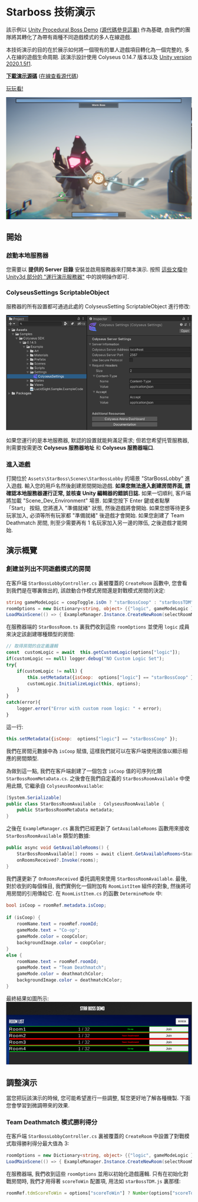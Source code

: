 ﻿# Starboss 技術演示
該示例以 [Unity Procedural Boss Demo](https://www.youtube.com/watch?v=LVSmp0zW8pY) [(源代碼參見這裏)](https://on.unity.com/37K5j1b) 作為基礎, 由我們的團隊將其轉化了為帶有兩種不同遊戲模式的多人在線遊戲.

本技術演示的目的在於展示如何將一個現有的單人遊戲項目轉化為一個完整的, 多人在線的遊戲生命周期. 該演示設計使用 Colyseus 0.14.7 版本以及 [Unity version 2020.1.5f1](https://unity3d.com/unity/qa/lts-releases).

**[下載演示源碼](https://github.com/colyseus/unity-demo-starboss/archive/main.zip)** ([在線查看源代碼](https://github.com/colyseus/unity-demo-starboss/))

[玩玩看!](https://sac-dt.colyseus.dev/)

![屏幕截圖](starboss/screenshot.PNG)

## 開始

### 啟動本地服務器

您需要以 **提供的 Server 目錄** 安裝並啟用服務器來打開本演示. 按照 [這些文檔中 Unity3d 部分的 "運行演示服務器"](/getting-started/unity3d-client/#running-the-demo-server) 中的說明操作即可.

### ColyseusSettings ScriptableObject

服務器的所有設置都可通過此處的 ColyseusSetting ScriptableObject 進行修改:

![ScriptableObject](common-images/scriptable-object.png)

如果您運行的是本地服務器, 默認的設置就能夠滿足需求; 但若您希望托管服務器, 則需要按需更改 **Colyseus 服務器地址** 和 **Colyseus 服務器端口**.

### 進入遊戲

打開位於 `Assets\StarBoss\Scenes\StarBossLobby` 的場景 "StarBossLobby" 進入遊戲. 輸入您的用戶名然後創建房間開始遊戲. **如果您無法進入創建房間界面, 請確認本地服務器運行正常, 並核查 Unity 編輯器的錯誤日誌.** 如果一切順利, 客戶端將加載 "Scene_Dev_Environment" 場景. 如果您按下 Enter 鍵或者點擊 「Start」 按鈕, 您將進入 "準備就緒" 狀態, 然後遊戲將會開始. 如果您想等待更多玩家加入, 必須等所有玩家都 "準備就緒" 後遊戲才會開始. 如果您創建了 Team Deathmatch 房間, 則至少需要再有 1 名玩家加入另一邊的隊伍, 之後遊戲才能開始.

## 演示概覽

### 創建並列出不同遊戲模式的房間
在客戶端 `StarBossLobbyController.cs` 裏被覆蓋的 `CreateRoom` 函數中, 您會看到我們是在哪裏做出的, 該啟動合作模式房間還是對戰模式房間的決定:
```csharp
string gameModeLogic = coopToggle.isOn ? "starBossCoop" : "starBossTDM";
roomOptions = new Dictionary<string, object> {{"logic", gameModeLogic }, { "scoreToWin", 3 } };
LoadMainScene(() => { ExampleManager.Instance.CreateNewRoom(selectRoomMenu.RoomCreationName, roomOptions);
```
在服務器端的 `StarBossRoom.ts` 裏我們收到這些 `roomOptions` 並使用  `logic` 成員來決定該創建哪種類型的房間:
```javascript
// 取得房間的自定義邏輯
const  customLogic = await  this.getCustomLogic(options["logic"]);
if(customLogic == null) logger.debug("NO Custom Logic Set");
try{
	if(customLogic != null) {
		this.setMetadata({isCoop:  options["logic"] == "starBossCoop" });
		customLogic.InitializeLogic(this, options);
	}
}
catch(error){
	logger.error("Error with custom room logic: " + error);
}
```
這一行:
```javascript
this.setMetadata({isCoop:  options["logic"] == "starBossCoop" });
```
我們在房間元數據中為 `isCoop` 賦值, 這樣我們就可以在客戶端使用該值以顯示相應的房間類型.

為做到這一點, 我們在客戶端創建了一個包含 `isCoop` 值的可序列化類 `StarBossRoomMetaData.cs`. 之後會在我們自定義的 `StarBossRoomAvailable` 中使用此類, 它繼承自 `ColyseusRoomAvailable`:
```csharp
[System.Serializable]
public class StarBossRoomAvailable : ColyseusRoomAvailable {
    public StarBossRoomMetaData metadata;
}
```
之後在 `ExampleManager.cs` 裏我們已經更新了 `GetAvailableRooms` 函數用來接收 `StarBossRoomAvailable` 類型的數據:
```csharp
public async void GetAvailableRooms() {
    StarBossRoomAvailable[] rooms = await client.GetAvailableRooms<StarBossRoomAvailable>(_roomController.roomName);
    onRoomsReceived?.Invoke(rooms);
}
```
我們還更新了 `OnRoomsReceived` 委托調用來使用 `StarBossRoomAvailable`. 最後, 對於收到的每個條目, 我們實例化一個附加有 `RoomListItem` 組件的對象, 然後將可用房間的引用傳給它. 在 `RoomListItem.cs` 的函數 `DetermineMode` 中:
```csharp
bool isCoop = roomRef.metadata.isCoop;

if (isCoop) {
    roomName.text = roomRef.roomId;
    gameMode.text = "Co-op";
    gameMode.color = coopColor;
    backgroundImage.color = coopColor;
}
else {
    roomName.text = roomRef.roomId;
    gameMode.text = "Team Deathmatch";
    gameMode.color = deathmatchColor;
    backgroundImage.color = deathmatchColor;
}
```
最終結果如圖所示:
![RoomList](starboss/room-list.PNG)

## 調整演示

當您把玩該演示的時候, 您可能希望進行一些調整, 幫您更好地了解各種機製. 下面您會學習到微調帶來的效果.

### Team Deathmatch 模式勝利得分

在客戶端 `StarBossLobbyController.cs` 裏被覆蓋的 `CreateRoom` 中設置了對戰模式取得勝利得分最大值為 3:
```csharp
roomOptions = new Dictionary<string, object> {{"logic", gameModeLogic }, { "scoreToWin", 3 } };
LoadMainScene(() => { ExampleManager.Instance.CreateNewRoom(selectRoomMenu.RoomCreationName, roomOptions);
```

在服務器端, 我們收到這些 `roomOptions` 並用以初始化遊戲邏輯. 只有在初始化對戰房間時, 我們才用得著 `scoreToWin` 配置項, 用法如 `starBossTDM.js` 裏那樣:
```javascript
roomRef.tdmScoreToWin = options["scoreToWin"] ? Number(options["scoreToWin"]) : 10;
```
